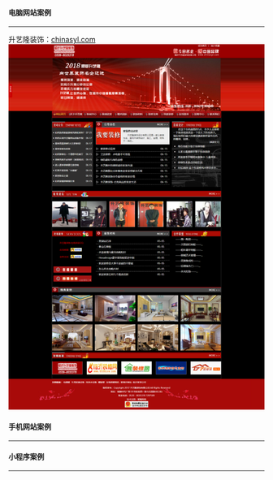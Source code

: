 #### 电脑网站案例
******
升艺隆装饰：[chinasyl.com](http://chinasyl.com)   
![图片链接](https://github.com/alonesky0315/cases/blob/master/images/chinasyl.com.png)   

#### 手机网站案例
******

#### 小程序案例
******
